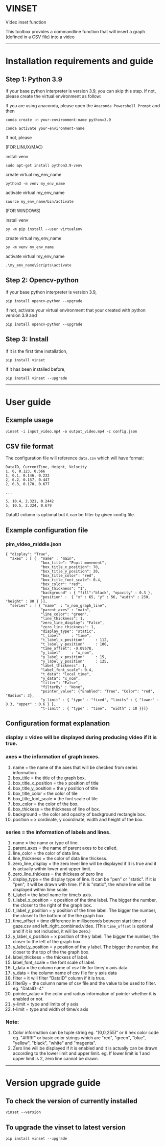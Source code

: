 # VINSET
Video inset function

This toolbox provides a commandline function that will insert a graph (defined in a CSV file) into a video 
________________________
# Installation requirements and guide
## Step 1: Python 3.9
If your base python interpreter is version 3.9, you can skip this step.
If not, please create the virtual environment as follow:

If you are using anaconda, please open the `Anaconda Powershell Prompt` and then
```
conda create -n your-environment-name python=3.9
```
```
conda activate your-environment-name
```
If not, please

(FOR LINUX/MAC)

install venv 
```
sudo apt-get install python3.9-venv
```
create virtual my_env_name
```
python3 -m venv my_env_name
```
activate virtual my_env_name
```
source my_env_name/bin/activate
```

(FOR WINDOWS)

install venv
```
py -m pip install --user virtualenv
```
create virtual my_env_name
```
py -m venv my_env_name
```
activate virtual my_env_name
```
.\my_env_name\Scripts\activate
```

## Step 2: Opencv-python
If your base python interpreter is version 3.9,
```
pip install opencv-python --upgrade
```
if not, activate your virtual environment that your created with python version 3.9 and
```
pip install opencv-python --upgrade
```
## Step 3: Install
If it is the first time installation,
```
pip install vinset
```
If it has been installed before,
```
pip install vinset --upgrade
```
_________________________________
# User guide
## Example usage

```
vinset -i input_video.mp4 -o output_video.mp4 -c config.json 
```
## CSV file format
The configuration file will reference ```data.csv``` which will have format:

```
DataID, CurrentTime, Height, Velocity
1, 0, 0.123, 0.566
1, 0.1, 0.146, 0.232
2, 0.2, 0.157, 0.447
2, 0.3, 0.170, 0.677

...

5, 10.4, 2.321, 0.2442
5, 10.5, 2.324, 0.679
```
DataID column is optional but it can be filter by given config file.


## Example configuration file
### pim_video_middle.json
```
{ "display": "True",
  "axes" : [ {  "name" : "main",
                "box_title": "Pupil movement",
                "box_title_x_position": 70,
                "box_title_y_position": 20,
                "box_title_color": "red",
                "box_title_font_scale": 0.4,
                "box_color": "red",
                "box_thickness": "1",
                "background" : { "fill":"black", "opacity" : 0.3 },
                "position" :  { "x" : 65, "y" : 56, "width" : 250, "height" : 80 } }],
  "series" : [ { "name"  : "x_nom_graph_line",
                "parent_axes" : "main",
                "line_color": "green",
                "line_thickness": 1,
                "zero_line_display": "False",
                "zero_line_thickness": 1,
                "display_type": "static",
                "t_label"     : "time",
                "t_label_x_position"     : 112,
                "t_label_y_position"     : 100,
                "time_offset": -0.09578,
                "y_label"     : "x_nom",
                "y_label_x_position"     : 15,
                "y_label_y_position"     : 125,
                "label_thickness": 1,
                "label_font_scale": 0.4,
                "t_data": "local_time",
                "y_data": "x_nom",
                "filter": "False",
                "filterBy" : "None",
                "pointer_value": {"Enabled": "True", "Color": "red", "Radius": 3},
                "y-limit" : { "type" : "fixed", "limits" : { "lower" : 0.3, "upper" : 0.6 } },
                "t-limit" : { "type" : "time",  "width" : 10 }}]}
```
## Configuration format explanation

### display = video will be displayed during producing video if it is true.

### axes = the information of graph boxes.

1.  name = the name of the axes that will be checked from series information.
2.  box_title = the title of the graph box.
3.  box_title_x_position = the x position of title
4.  box_title_y_position = the y position of title
5.  box_title_color = the color of tile
6.  box_title_font_scale = the font scale of tile
7.  box_color = the color of the box.
8.  box_thickess = the thickness of line of box.
9.  background = the color and opacity of background rectangle box.
10.  position = x cordinate, y coordinate, width and height of the box.

### series = the information of labels and lines.

1.  name = the name or type of line.
2.  parent_axes = the name of parent axes to be called.
3.  line_color = the color of data line.
4.  line_thickness = the color of data line thickess.
5.  zero_line_display = the zero level line will be displayed if it is true and it is actually within lower and upper limit.
6.  zero_line_thickess = the thickess of zero line
7.  display_type = the display type of line. It can be "pen" or "static". If it is "pen", it will be drawn with time. If it is "static", the whole line will be displayed within time scale.
8.  t_label = the label name for time/x axis.
9.  t_label_x_position = x position of the time label. The bigger the number, the closer to the right of the graph box.
10. t_label_y_position = y position of the time label. The bigger the number, the closer to the bottom of the the graph box.
11. time_offset = time difference in milliseconds between start time of gaze.csv and left_right_combined.video. (This `time_offset` is optional and if it is not included, it will be zero.)
12.  y_label_x_position = x position of the y label. The bigger the number, the closer to the left of the graph box.
13. y_label_y_position = y position of the y label. The bigger the number, the closer to the top of the the graph box.
14.  label_thickess = the thickess of label.
15.  label_font_scale = the font scale of label.
16.  t_data = the column name of csv file for time/ x axis data.
17.  y_data = the column name of csv file for y axis data
18.  filter = it will filter "DataID" column if it is true.
19.  filterBy = the column name of csv file and the value to be used to filter. eg. "DataID=4"
20.  pointer_value = the color and radius information of pointer whether it is enabled or not.
21.  y-limit = type and limits of y axis
22.  t-limit = type and width of time/x axis

### Note: 
1.  Color information can be tuple string eg. "(0,0,255)" or 6 hex color code eg. "#ffffff" or basic color strings which are "red", "green", "blue", "yellow", "black", "white" and "magenta".
2.  Zero line will be displayed if it is enabled and it is actually can be drawn according to the lower limit and upper limit. eg. If lower limit is 1 and upper limit is 2, zero line cannot be drawn.

_________________________________
# Version upgrade guide
## To check the version of currently installed
```
vinset --version
```
## To upgrade the vinset to latest version
```
pip install vinset --upgrade
```
